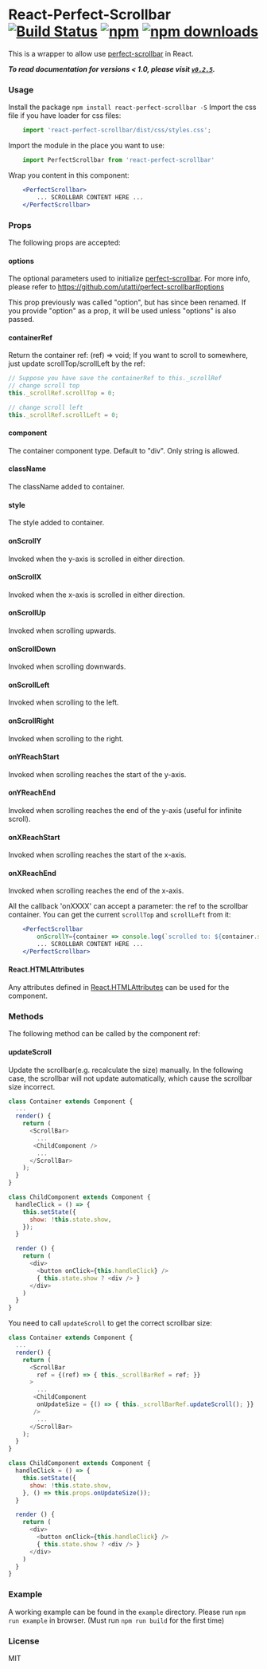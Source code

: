 # React-Perfect-Scrollbar [![Build Status](https://travis-ci.org/goldenyz/react-perfect-scrollbar.svg?branch=master)](https://travis-ci.org/goldenyz/react-perfect-scrollbar) [![npm](https://img.shields.io/npm/v/react-perfect-scrollbar.svg?style=flat-square)](https://www.npmjs.com/package/react-perfect-scrollbar) [![npm downloads](https://img.shields.io/npm/dm/react-perfect-scrollbar.svg)](https://www.npmjs.com/package/react-perfect-scrollbar)

This is a wrapper to allow use [perfect-scrollbar](https://github.com/noraesae/perfect-scrollbar) in React.

***To read documentation for versions < 1.0, please visit [`v0.2.5`](https://github.com/goldenyz/react-perfect-scrollbar/tree/v0.2.5).***

### Usage
Install the package `npm install react-perfect-scrollbar -S`
Import the css file if you have loader for css files:
```js
    import 'react-perfect-scrollbar/dist/css/styles.css';
```

Import the module in the place you want to use:
```js
    import PerfectScrollbar from 'react-perfect-scrollbar'
```

Wrap you content in this component:
```jsx
    <PerfectScrollbar>
        ... SCROLLBAR CONTENT HERE ...
    </PerfectScrollbar>
```

### Props
The following props are accepted:
#### options
The optional parameters used to initialize [perfect-scrollbar](https://github.com/utatti/perfect-scrollbar).
For more info, please refer to  https://github.com/utatti/perfect-scrollbar#options

This prop previously was called "option", but has since been renamed.
If you provide "option" as a prop, it will be used unless "options" is also passed.

#### containerRef
Return the container ref: (ref) => void;
If you want to scroll to somewhere, just update scrollTop/scrollLeft by the ref:
```js
// Suppose you have save the containerRef to this._scrollRef
// change scroll top
this._scrollRef.scrollTop = 0;

// change scroll left
this._scrollRef.scrollLeft = 0;
```

#### component
The container component type. Default to "div". Only string is allowed.
#### className
The className added to container.
#### style
The style added to container.
#### onScrollY
Invoked when the y-axis is scrolled in either direction.
#### onScrollX
Invoked when the x-axis is scrolled in either direction.
#### onScrollUp
Invoked when scrolling upwards.
#### onScrollDown
Invoked when scrolling downwards.
#### onScrollLeft
Invoked when scrolling to the left.
#### onScrollRight
Invoked when scrolling to the right.
#### onYReachStart
Invoked when scrolling reaches the start of the y-axis.
#### onYReachEnd
Invoked when scrolling reaches the end of the y-axis (useful for infinite scroll).
#### onXReachStart
Invoked when scrolling reaches the start of the x-axis.
#### onXReachEnd
Invoked when scrolling reaches the end of the x-axis.

All the callback 'onXXXX' can accept a parameter: the ref to the scrollbar container. You can get the current `scrollTop` and `scrollLeft` from it:
```jsx
    <PerfectScrollbar
        onScrollY={container => console.log(`scrolled to: ${container.scrollTop}.`)}>
        ... SCROLLBAR CONTENT HERE ...
    </PerfectScrollbar>
```

#### React.HTMLAttributes
Any attributes defined in [React.HTMLAttributes](https://github.com/DefinitelyTyped/DefinitelyTyped/blob/master/types/react/index.d.ts#L1689) can be used for the component.

### Methods
The following method can be called by the component ref:
#### updateScroll
Update the scrollbar(e.g. recalculate the size) manually.
In the following case, the scrollbar will not update automatically, which cause the scrollbar size incorrect.
```js
class Container extends Component {
  ...
  render() {
    return (
      <ScrollBar>
        ...
       <ChildComponent />
        ...
      </ScrollBar>
    );
  }
}

class ChildComponent extends Component {
  handleClick = () => {
    this.setState({
      show: !this.state.show,
    });
  }

  render () {
    return (
      <div>
        <button onClick={this.handleClick} />
        { this.state.show ? <div /> }
      </div>
    )
  }
}
```

You need to call `updateScroll` to get the correct scrollbar size:
```js
class Container extends Component {
  ...
  render() {
    return (
      <ScrollBar
        ref = {(ref) => { this._scrollBarRef = ref; }}
      >
        ...
       <ChildComponent
        onUpdateSize = {() => { this._scrollBarRef.updateScroll(); }}
       />
        ...
      </ScrollBar>
    );
  }
}

class ChildComponent extends Component {
  handleClick = () => {
    this.setState({
      show: !this.state.show,
    }, () => this.props.onUpdateSize());
  }

  render () {
    return (
      <div>
        <button onClick={this.handleClick} />
        { this.state.show ? <div /> }
      </div>
    )
  }
}
```

### Example
A working example can be found in the `example` directory. Please run `npm run example` in browser. (Must run `npm run build` for the first time)

### License
MIT

